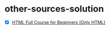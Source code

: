 # other-sources-solution

- [x] [HTML Full Course for Beginners (Only HTML)](https://www.youtube.com/watch?v=mJgBOIoGihA)
